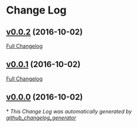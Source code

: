 # Change Log

## [v0.0.2](https://github.com/pandamaru712/OFDMA_promac/tree/v0.0.2) (2016-10-02)
[Full Changelog](https://github.com/pandamaru712/OFDMA_promac/compare/v0.0.1...v0.0.2)

## [v0.0.1](https://github.com/pandamaru712/OFDMA_promac/tree/v0.0.1) (2016-10-02)
[Full Changelog](https://github.com/pandamaru712/OFDMA_promac/compare/v0.0.0...v0.0.1)

## [v0.0.0](https://github.com/pandamaru712/OFDMA_promac/tree/v0.0.0) (2016-10-02)


\* *This Change Log was automatically generated by [github_changelog_generator](https://github.com/skywinder/Github-Changelog-Generator)*